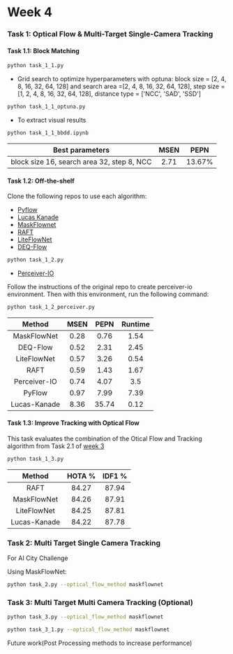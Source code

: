 # Week 4

### Task 1: Optical Flow & Multi-Target Single-Camera Tracking


#### Task 1.1: Block Matching
```bash
python task_1_1.py
```

+ Grid search to optimize hyperparameters with optuna: block size = [2, 4, 8, 16, 32, 64, 128] and search
  area =[2, 4, 8, 16, 32, 64, 128], step size = [1, 2, 4, 8, 16, 32, 64, 128], distance type = ['NCC', 'SAD', 'SSD']

```bash
python task_1_1_optuna.py
```

+ To extract visual results
```bash
python task_1_1_bbdd.ipynb
```


|         Best parameters                   | MSEN | PEPN  | 
|:-----------------------------------------:|:----:|:-----:|
|block size 16, search area 32, step 8, NCC | 2.71 | 13.67%|   


#### Task 1.2: Off-the-shelf

Clone the following repos to use each algorithm:

+ [Pyflow](https://github.com/pathak22/pyflow)
+ [Lucas Kanade](https://docs.opencv.org/3.3.1/dc/d6b/group__video__track.html#ga473e4b886d0bcc6b65831eb88ed93323)
+ [MaskFlownet](https://github.com/microsoft/MaskFlownet)
+ [RAFT](https://github.com/princeton-vl/RAFT)
+ [LiteFlowNet](https://github.com/sniklaus/pytorch-liteflownet)
+ [DEQ-Flow](https://github.com/locuslab/deq-flow)

```bash
python task_1_2.py
```

+ [Perceiver-IO](https://github.com/krasserm/perceiver-io.git)

Follow the instructions of the original repo to create perceiver-io environment. Then with this environment, run the
following command:

```bash
python task_1_2_perceiver.py
```

|    Method    | MSEN | PEPN  | Runtime |
|:------------:|:----:|:-----:|:-------:|
| MaskFlowNet  | 0.28 | 0.76  |  1.54   |
|   DEQ-Flow   | 0.52 | 2.31  |  2.45   |
| LiteFlowNet  | 0.57 | 3.26  |  0.54   |
|     RAFT     | 0.59 | 1.43  |  1.67   |
| Perceiver-IO | 0.74 | 4.07  |   3.5   |
|    PyFlow    | 0.97 | 7.99  |  7.39   |
| Lucas-Kanade | 8.36 | 35.74 |  0.12   |

#### Task 1.3: Improve Tracking with Optical Flow

This task evaluates the combination of the Otical Flow and Tracking algorithm from Task 2.1
of [week 3](https://github.com/mcv-m6-video/mcv-m6-2023-team6/blob/main/week3/task2_1.py)

```bash
python task_1_3.py
```

|    Method    | HOTA % | IDF1 % |
|:------------:|:------:|:------:|
|     RAFT     | 84.27  | 87.94  |
| MaskFlowNet  | 84.26  | 87.91  |   
| LiteFlowNet  | 84.25  | 87.81  |   
| Lucas-Kanade | 84.22  | 87.78  |   

### Task 2: Multi Target Single Camera Tracking

For AI City Challenge

Using MaskFlowNet:

```bash
python task_2.py --optical_flow_method maskflownet
```

### Task 3: Multi Target Multi Camera Tracking (Optional)
```bash
python task_3.py --optical_flow_method maskflownet
```
```bash
python task_3_1.py --optical_flow_method maskflownet
```

Future work(Post Processing methods to increase performance)


